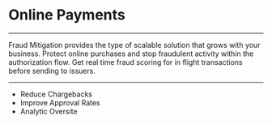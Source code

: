 # Online Payments

---

Fraud Mitigation provides the type of scalable solution that grows with your business. Protect online purchases and stop fraudulent activity within the authorization flow. Get real time fraud scoring for in flight transactions before sending to issuers.

---

- Reduce Chargebacks
- Improve Approval Rates
- Analytic Oversite




